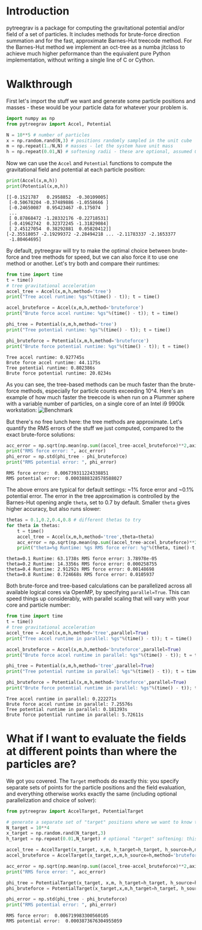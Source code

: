 # Introduction
pytreegrav is a package for computing the gravitational potential and/or field of a set of particles. It includes methods for brute-force direction summation and for the fast, approximate Barnes-Hut treecode method. For the Barnes-Hut method we implement an oct-tree as a numba jitclass to achieve much higher peformance than the equivalent pure Python implementation, without writing a single line of C or Cython.

# Walkthrough
First let's import the stuff we want and generate some particle positions and masses - these would be your particle data for whatever your problem is.


```python
import numpy as np
from pytreegrav import Accel, Potential
```


```python
N = 10**5 # number of particles
x = np.random.rand(N,3) # positions randomly sampled in the unit cube
m = np.repeat(1./N,N) # masses - let the system have unit mass
h = np.repeat(0.01,N) # softening radii - these are optional, assumed 0 if not provided to the frontend functions
```

Now we can use the ``Accel`` and ``Potential`` functions to compute the gravitational field and potential at each particle position:


```python
print(Accel(x,m,h))
print(Potential(x,m,h))
```

    [[-0.1521787   0.2958852  -0.30109005]
     [-0.50678204 -0.37489886 -1.0558666 ]
     [-0.24650087  0.95423467 -0.175074  ]
     ...
     [ 0.87868472 -1.28332176 -0.22718531]
     [-0.41962742  0.32372245 -1.31829084]
     [ 2.45127054  0.38292881  0.05820412]]
    [-2.35518057 -2.19299372 -2.28494218 ... -2.11783337 -2.1653377
     -1.80464695]


By default, pytreegrav will try to make the optimal choice between brute-force and tree methods for speed, but we can also force it to use one method or another. Let's try both and compare their runtimes:


```python
from time import time
t = time()
# tree gravitational acceleration
accel_tree = Accel(x,m,h,method='tree')
print("Tree accel runtime: %gs"%(time() - t)); t = time()

accel_bruteforce = Accel(x,m,h,method='bruteforce')
print("Brute force accel runtime: %gs"%(time() - t)); t = time()

phi_tree = Potential(x,m,h,method='tree')
print("Tree potential runtime: %gs"%(time() - t)); t = time()

phi_bruteforce = Potential(x,m,h,method='bruteforce')
print("Brute force potential runtime: %gs"%(time() - t)); t = time()
```

    Tree accel runtime: 0.927745s
    Brute force accel runtime: 44.1175s
    Tree potential runtime: 0.802386s
    Brute force potential runtime: 20.0234s


As you can see, the tree-based methods can be much faster than the brute-force methods, especially for particle counts exceeding 10^4. Here's an example of how much faster the treecode is when run on a Plummer sphere with a variable number of particles, on a single core of an Intel i9 9900k workstation:
![Benchmark](./CPU_Time_serial.png)


But there's no free lunch here: the tree methods are approximate. Let's quantify the RMS errors of the stuff we just computed, compared to the exact brute-force solutions:


```python
acc_error = np.sqrt(np.mean(np.sum((accel_tree-accel_bruteforce)**2,axis=1))) # RMS force error
print("RMS force error: ", acc_error)
phi_error = np.std(phi_tree - phi_bruteforce)
print("RMS potential error: ", phi_error)
```

    RMS force error:  0.006739311224338851
    RMS potential error:  0.0003888328578588027


The above errors are typical for default settings: ~1% force error and ~0.1\% potential error. The error in the tree approximation is controlled by the Barnes-Hut opening angle ``theta``, set to 0.7 by default. Smaller ``theta`` gives higher accuracy, but also runs slower:


```python
thetas = 0.1,0.2,0.4,0.8 # different thetas to try
for theta in thetas:
    t = time()    
    accel_tree = Accel(x,m,h,method='tree',theta=theta)
    acc_error = np.sqrt(np.mean(np.sum((accel_tree-accel_bruteforce)**2,axis=1)))
    print("theta=%g Runtime: %gs RMS force error: %g"%(theta, time()-t, acc_error))
```

    theta=0.1 Runtime: 63.1738s RMS force error: 3.78978e-05
    theta=0.2 Runtime: 14.3356s RMS force error: 0.000258755
    theta=0.4 Runtime: 2.91292s RMS force error: 0.00148698
    theta=0.8 Runtime: 0.724668s RMS force error: 0.0105937


Both brute-force and tree-based calculations can be parallelized across all available logical cores via OpenMP, by specifying ``parallel=True``. This can speed things up considerably, with parallel scaling that will vary with your core and particle number:


```python
from time import time
t = time()
# tree gravitational acceleration
accel_tree = Accel(x,m,h,method='tree',parallel=True)
print("Tree accel runtime in parallel: %gs"%(time() - t)); t = time()

accel_bruteforce = Accel(x,m,h,method='bruteforce',parallel=True)
print("Brute force accel runtime in parallel: %gs"%(time() - t)); t = time()

phi_tree = Potential(x,m,h,method='tree',parallel=True)
print("Tree potential runtime in parallel: %gs"%(time() - t)); t = time()

phi_bruteforce = Potential(x,m,h,method='bruteforce',parallel=True)
print("Brute force potential runtime in parallel: %gs"%(time() - t)); t = time()
```

    Tree accel runtime in parallel: 0.222271s
    Brute force accel runtime in parallel: 7.25576s
    Tree potential runtime in parallel: 0.181393s
    Brute force potential runtime in parallel: 5.72611s


# What if I want to evaluate the fields at different points than where the particles are?

We got you covered. The ``Target`` methods do exactly this: you specify separate sets of points for the particle positions and the field evaluation, and everything otherwise works exactly the same (including optional parallelization and choice of solver):


```python
from pytreegrav import AccelTarget, PotentialTarget

# generate a separate set of "target" positions where we want to know the potential and field
N_target = 10**4
x_target = np.random.rand(N_target,3)
h_target = np.repeat(0.01,N_target) # optional "target" softening: this sets a floor on the softening length of all forces/potentials computed

accel_tree = AccelTarget(x_target, x,m, h_target=h_target, h_source=h,method='tree') # we provide the points/masses/softenings we generated before as the "source" particles
accel_bruteforce = AccelTarget(x_target,x,m,h_source=h,method='bruteforce')

acc_error = np.sqrt(np.mean(np.sum((accel_tree-accel_bruteforce)**2,axis=1))) # RMS force error
print("RMS force error: ", acc_error)

phi_tree = PotentialTarget(x_target, x,m, h_target=h_target, h_source=h,method='tree') # we provide the points/masses/softenings we generated before as the "source" particles
phi_bruteforce = PotentialTarget(x_target,x,m,h_target=h_target, h_source=h,method='bruteforce')

phi_error = np.std(phi_tree - phi_bruteforce)
print("RMS potential error: ", phi_error)
```

    RMS force error:  0.006719983300560105
    RMS potential error:  0.0003873676304955059


